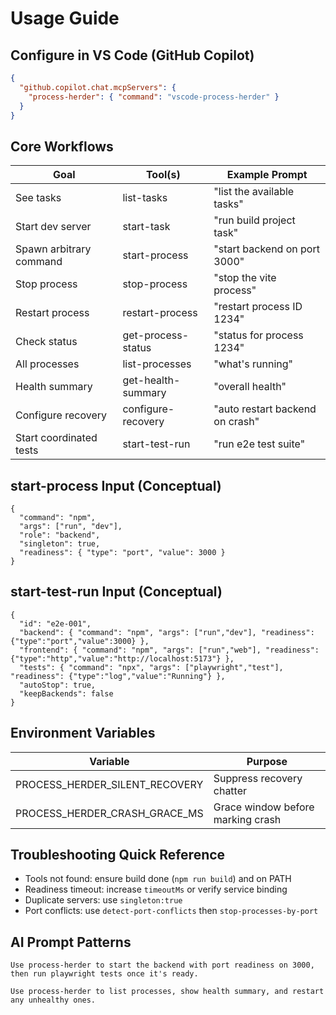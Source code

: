 # Usage Guide

## Configure in VS Code (GitHub Copilot)

```json
{
  "github.copilot.chat.mcpServers": {
    "process-herder": { "command": "vscode-process-herder" }
  }
}
```

## Core Workflows

| Goal | Tool(s) | Example Prompt |
|------|---------|----------------|
| See tasks | list-tasks | "list the available tasks" |
| Start dev server | start-task | "run build project task" |
| Spawn arbitrary command | start-process | "start backend on port 3000" |
| Stop process | stop-process | "stop the vite process" |
| Restart process | restart-process | "restart process ID 1234" |
| Check status | get-process-status | "status for process 1234" |
| All processes | list-processes | "what's running" |
| Health summary | get-health-summary | "overall health" |
| Configure recovery | configure-recovery | "auto restart backend on crash" |
| Start coordinated tests | start-test-run | "run e2e test suite" |

## start-process Input (Conceptual)

```jsonc
{
  "command": "npm",
  "args": ["run", "dev"],
  "role": "backend",
  "singleton": true,
  "readiness": { "type": "port", "value": 3000 }
}
```

## start-test-run Input (Conceptual)

```jsonc
{
  "id": "e2e-001",
  "backend": { "command": "npm", "args": ["run","dev"], "readiness": {"type":"port","value":3000} },
  "frontend": { "command": "npm", "args": ["run","web"], "readiness": {"type":"http","value":"http://localhost:5173"} },
  "tests": { "command": "npx", "args": ["playwright","test"], "readiness": {"type":"log","value":"Running"} },
  "autoStop": true,
  "keepBackends": false
}
```

## Environment Variables

| Variable | Purpose |
|----------|---------|
| PROCESS_HERDER_SILENT_RECOVERY | Suppress recovery chatter |
| PROCESS_HERDER_CRASH_GRACE_MS | Grace window before marking crash |

## Troubleshooting Quick Reference

- Tools not found: ensure build done (`npm run build`) and on PATH
- Readiness timeout: increase `timeoutMs` or verify service binding
- Duplicate servers: use `singleton:true`
- Port conflicts: use `detect-port-conflicts` then `stop-processes-by-port`

## AI Prompt Patterns

```text
Use process-herder to start the backend with port readiness on 3000, then run playwright tests once it's ready.
```

```text
Use process-herder to list processes, show health summary, and restart any unhealthy ones.
```
